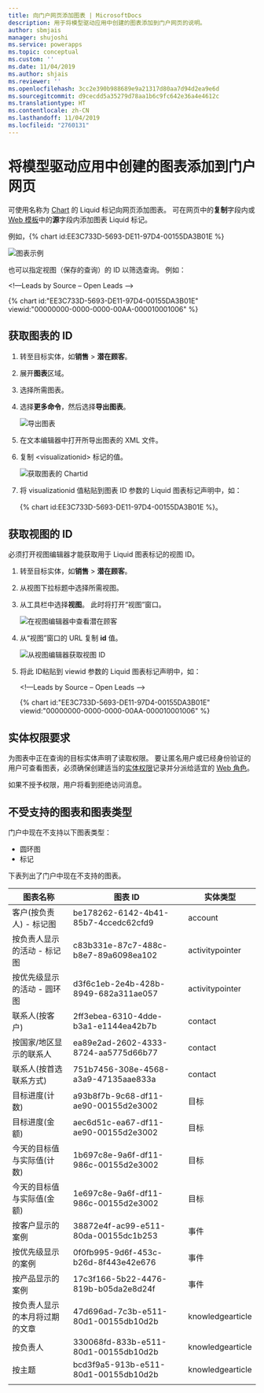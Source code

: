 ```yaml
---
title: 向门户网页添加图表 | MicrosoftDocs
description: 用于将模型驱动应用中创建的图表添加到门户网页的说明。
author: sbmjais
manager: shujoshi
ms.service: powerapps
ms.topic: conceptual
ms.custom: ''
ms.date: 11/04/2019
ms.author: shjais
ms.reviewer: ''
ms.openlocfilehash: 3cc2e390b988689e9a21317d80aa7d94d2ea9e6d
ms.sourcegitcommit: d9cecdd5a35279d78aa1b6c9fc642e36a4e4612c
ms.translationtype: HT
ms.contentlocale: zh-CN
ms.lasthandoff: 11/04/2019
ms.locfileid: "2760131"
---
```

# <a name="add-a-chart-created-in-a-model-driven-app-to-a-webpage-in-portal"></a>将模型驱动应用中创建的图表添加到门户网页

可使用名称为 [Chart](../liquid/portals-entity-tags.md#chart) 的 Liquid 标记向网页添加图表。 可在网页中的**复制**字段内或 [Web 模板](../liquid/store-content-web-templates.md)中的**源**字段内添加图表 Liquid 标记。
 
例如，{% chart id:EE3C733D-5693-DE11-97D4-00155DA3B01E %}

![图表示例](../media/dynamics365-chart-example.png "图表示例")

也可以指定视图（保存的查询）的 ID 以筛选查询。 例如：

<!—Leads by Source – Open Leads -->

{% chart id:"EE3C733D-5693-DE11-97D4-00155DA3B01E" viewid:"00000000-0000-0000-00AA-000010001006" %}

## <a name="get-the-id-of-a-chart"></a>获取图表的 ID

1.  转至目标实体，如**销售** > **潜在顾客**。
2.  展开**图表**区域。
3.  选择所需图表。
4.  选择**更多命令**，然后选择**导出图表**。

    ![导出图表](../media/export-dynamics365-chart.png "导出图表")

5. 在文本编辑器中打开所导出图表的 XML 文件。
6. 复制 \<visualizationid\> 标记的值。

    ![获取图表的 Chartid](../media/dynamics365-chart-chartid.png "获取图表的图表 ID")

7. 将 visualizationid 值粘贴到图表 ID 参数的 Liquid 图表标记声明中，如：

    {% chart id:EE3C733D-5693-DE11-97D4-00155DA3B01E %}。

## <a name="get-the-id-of-a-view"></a>获取视图的 ID

必须打开视图编辑器才能获取用于 Liquid 图表标记的视图 ID。
 
1.  转至目标实体，如**销售** > **潜在顾客**。
2.  从视图下拉标题中选择所需视图。
3.  从工具栏中选择**视图**。 此时将打开“视图”窗口。

    ![在视图编辑器中查看潜在顾客](../media/dynamics365-chart-view.png "在视图编辑器中查看潜在顾客")

4. 从“视图”窗口的 URL 复制 **id** 值。

    ![从视图编辑器获取视图 ID](../media/dynamics365-chart-viewid.png "从视图编辑器获取视图 ID")

5. 将此 ID粘贴到 viewid 参数的 Liquid 图表标记声明中，如：

    <!—Leads by Source – Open Leads -->

    {% chart id:"EE3C733D-5693-DE11-97D4-00155DA3B01E" viewid:"00000000-0000-0000-00AA-000010001006" %}

## <a name="entity-permission-requirement"></a>实体权限要求

为图表中正在查询的目标实体声明了读取权限。 要让匿名用户或已经身份验证的用户可查看图表，必须确保创建适当的[实体权限](assign-entity-permissions.md)记录并分派给适宜的 [Web 角色](create-web-roles.md)。 
 
如果不授予权限，用户将看到拒绝访问消息。

## <a name="unsupported-charts-and-chart-types"></a>不受支持的图表和图表类型

门户中现在不支持以下图表类型：
- 圆环图
- 标记

下表列出了门户中现在不支持的图表。

| 图表名称                              | 图表 ID                             | 实体类型      |
|-----------------------------------------|--------------------------------------|------------------|
| 客户(按负责人) - 标记图           | be178262-6142-4b41-85b7-4ccedc62cfd9 | account          |
| 按负责人显示的活动 - 标记图         | c83b331e-87c7-488c-b8e7-89a6098ea102 | activitypointer  |
| 按优先级显示的活动 - 圆环图 | d3f6c1eb-2e4b-428b-8949-682a311ae057 | activitypointer  |
| 联系人(按客户)                     | 2ff3ebea-6310-4dde-b3a1-e1144ea42b7b | contact          |
| 按国家/地区显示的联系人                     | ea89e2ad-2602-4333-8724-aa5775d66b77 | contact          |
| 联系人(按首选联系方式)    | 751b7456-308e-4568-a3a9-47135aae833a | contact          |
| 目标进度(计数)                   | a93b8f7b-9c68-df11-ae90-00155d2e3002 | 目标             |
| 目标进度(金额)                   | aec6d51c-ea67-df11-ae90-00155d2e3002 | 目标             |
| 今天的目标值与实际值(计数)      | 1b697c8e-9a6f-df11-986c-00155d2e3002 | 目标             |
| 今天的目标值与实际值(金额)      | 1e697c8e-9a6f-df11-986c-00155d2e3002 | 目标             |
| 按客户显示的案例                        | 38872e4f-ac99-e511-80da-00155dc1b253 | 事件         |
| 按优先级显示的案例                       | 0f0fb995-9d6f-453c-b26d-8f443e42e676 | 事件         |
| 按产品显示的案例                        | 17c3f166-5b22-4476-819b-b05da2e8d24f | 事件         |
| 按负责人显示的本月将过期的文章   | 47d696ad-7c3b-e511-80d1-00155db10d2b | knowledgearticle |
| 按负责人                                | 330068fd-833b-e511-80d1-00155db10d2b | knowledgearticle |
| 按主题                              | bcd3f9a5-913b-e511-80d1-00155db10d2b | knowledgearticle | 
| | |
